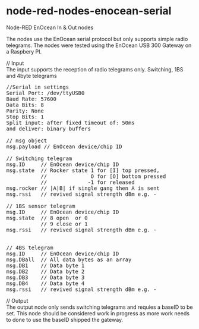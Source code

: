 node-red-nodes-enocean-serial
=============================

Node-RED EnOcean In &amp; Out nodes

The nodes use the EnOcean serial protocol but only supports simple radio telegrams.
The nodes were tested using the EnOcean USB 300 Gateway on a Raspbery PI.

// Input <br/> 
The input supports the reception of radio telegrams only.
Switching, 1BS and 4byte telegrams

<pre>
//Serial in settings
Serial Port: /dev/ttyUSB0
Baud Rate: 57600 
Data Bits: 8
Parity: None
Stop Bits: 1
Split input: after fixed timeout of: 50ms
and deliver: binary buffers

// msg object
msg.payload // EnOcean device/chip ID 

// Switching telegram 	
msg.ID	   // EnOcean device/chip ID 
msg.state  // Rocker state 1 for [I] top pressed, 
           //              O for [O] bottom pressed
           //             -1 for released 
msg.rocker // |A|B| if single gang then A is sent
msg.rssi   // revived signal strength dBm e.g. -

// 1BS sensor telegram 	
msg.ID	   // EnOcean device/chip ID 
msg.state  // 8 open  or 0
           // 9 close or 1
msg.rssi   // revived signal strength dBm e.g. -


// 4BS telegram 	
msg.ID 	   // EnOcean device/chip ID  
msg.DBall  // All data bytes as an array 
msg.DB1    // Data byte 1
msg.DB2    // Data byte 2
msg.DB3    // Data byte 3
msg.DB4    // Data byte 4
msg.rssi   // revived signal strength dBm e.g. -
</pre>

// Output <br/> 
The output node only sends switching telegrams and requies a baseID to be set.
This node should be considered work in progress as more work needs to done to use the baseID shipped the gateway.
